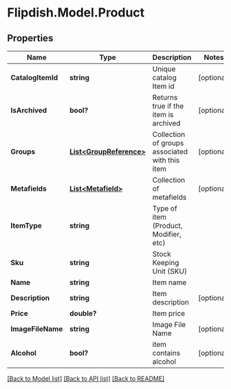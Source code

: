 # Flipdish.Model.Product
## Properties

Name | Type | Description | Notes
------------ | ------------- | ------------- | -------------
**CatalogItemId** | **string** | Unique catalog Item id | [optional] 
**IsArchived** | **bool?** | Returns true if the item is archived | [optional] 
**Groups** | [**List&lt;GroupReference&gt;**](GroupReference.md) | Collection of groups associated with this item | [optional] 
**Metafields** | [**List&lt;Metafield&gt;**](Metafield.md) | Collection of metafields | [optional] 
**ItemType** | **string** | Type of item (Product, Modifier, etc) | 
**Sku** | **string** | Stock Keeping Unit (SKU) | 
**Name** | **string** | Item name | 
**Description** | **string** | Item description | [optional] 
**Price** | **double?** | Item price | 
**ImageFileName** | **string** | Image File Name | [optional] 
**Alcohol** | **bool?** | item contains alcohol | [optional] 

[[Back to Model list]](../README.md#documentation-for-models) [[Back to API list]](../README.md#documentation-for-api-endpoints) [[Back to README]](../README.md)

